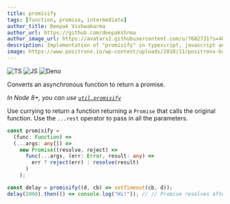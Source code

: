 ```yaml
---
title: promisify
tags: [function, promise, intermediate]
author_title: Deepak Vishwakarma
author_url: https://github.com/deepakshrma
author_image_url: https://avatars2.githubusercontent.com/u/7682731?s=400
description: Implementation of "promisify" in typescript, javascript and deno.
image: https://www.positronx.io/wp-content/uploads/2018/11/positronx-banner-1152-1.jpg
---
```


![TS](https://img.shields.io/badge/supports-typescript-blue.svg?style=flat-square)
![JS](https://img.shields.io/badge/supports-javascript-yellow.svg?style=flat-square)
![Deno](https://img.shields.io/badge/supports-deno-green.svg?style=flat-square)

Converts an asynchronous function to return a promise.

_In Node 8+, you can use [`util.promisify`](https://nodejs.org/api/util.html#util_util_promisify_original)_

Use currying to return a function returning a `Promise` that calls the original function.
Use the `...rest` operator to pass in all the parameters.

```ts title="typescript"
const promisify =
  (func: Function) =>
  (...args: any[]) =>
    new Promise((resolve, reject) =>
      func(...args, (err: Error, result: any) =>
        err ? reject(err) : resolve(result)
      )
    );
```

```ts title="typescript"
const delay = promisify((d, cb) => setTimeout(cb, d));
delay(2000).then(() => console.log("Hi!")); // // Promise resolves after 2s
```
